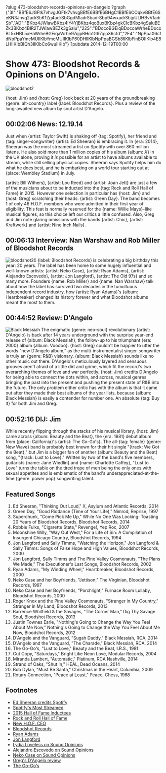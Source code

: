 ?slug 473-bloodshot-records-opinions-on-dangelo
?graph {"3I":"BBfE6JGFtk7vhvgJGFtk7vhvgBBfE6BBfE6BHgC1BBfE6COqkvBBfE6SeKN3Jnvq2adrSbK1Zg4adrSbGgdMIadrSbadrSbp94wxadrSbjpULlHBvVfadrSb","AD":"BKbz4JWlawBKbz4iY4YjBKbz4qoBuxBKbz4gkCIcBKbz4gSaluBEZk3BKbz4BIR2TJWlawBEZk3gSalu","22S":"BDocoBGEiqBDocoaWrheBDocoBL5xHBL5xHaWrheBGEiqaWrhe97qipBHm1G97qipX6cfd","2F4":"NpPpaX6cfdNpPpaYmcMUIIKlbYmcMUIIKlbP60DHIIKlbNpPpaBGSb8IIKlbFinBOIIKlb4E8LHIIKlbBIQh3IIKlbCo6wuIIKlb"}
?pubdate 2014-12-19T00:00

# Show 473: Bloodshot Records & Opinions on D'Angelo.

![bloodshot2](https://static.soundopinions.org/images/2014/bloodshot_web.jpg)

{host: Jim} and {host: Greg} look back at 20 years of the groundbreaking {genre: alt-country} label {label: Bloodshot Records}. Plus a review of the long-awaited new album by soul artist D'Angelo. 


## 00:02:06 News: 12.19.14
Just when {artist: Taylor Swift} is shaking off {tag: Spotify}, her friend and {tag: singer-songwriter} {artist: Ed Sheeran} is embracing it. In {era: 2014}, Sheeran was the most streamed artist on Spotify with over 860 million listens. He also sold more than 1 million copies of his album {album: *X*} in the UK alone, proving it *is* possible for an artist to have albums available to stream, while still selling physical copies. Sheeran says Spotify helps him do what he does best, and he is embarking on a world tour starting out at {place: Wembley Stadium} in July. 

{artist: Bill Withers}, {artist: Lou Reed} and {artist: Joan Jett} are just a few of the musicians about to be inducted into the {tag: Rock and Roll Hall of Fame} in 2015. However one selection in particular has {host: Jim} and {host: Greg} scratching their heads: {artist: Green Day}. The band becomes 1 of only 48 H.O.F. members who were admitted in their first year of eligibility. This feat is normally reserved for the {name: Willie Mays}-like musical figures, so this choice left our critics a little confused. Also, Greg and Jim note glaring omissions with the bands {artist: Chic}, {artist: Kraftwerk} and {artist: Nine Inch Nails}.


## 00:06:13 Interview: Nan Warshaw and Rob Miller of Bloodshot Records
![bloodshot20](https://static.soundopinions.org/assets/473/AD0.jpg)
{label: Bloodshot Records} is celebrating a big birthday this year: 20 years. The label has been home to some hugely influential and well-known artists: {artist: Neko Case}, {artist: Ryan Adams}, {artist: Alejandro Escovedo}, {artist: Jon Langford}, {artist: The Old 97s} and so many more. Founders {name: Rob Miller} and {name: Nan Warshaw} talk about how the label has survived two decades in the tumultuous independent record industry, how {artist: Ryan Adams}'s {album: Heartbreaker} changed its history forever and what Bloodshot albums meant the most to them.


## 00:44:52 Review: D'Angelo
![Black Messiah](https://static.soundopinions.org/assets/473/22S0.jpg)
The enigmatic {genre: neo-soul} revolutionary {artist: D'Angelo} is back after 14 years underground with the surprise year-end release of {album: Black Messiah}, the follow-up to his triumphant {era: 2000} album {album: Voodoo}. {host: Greg} couldn't be happier to utter the words "new D'Angelo album," as the multi-instrumentalist singer-songwriter is truly an {genre: R&B} visionary. {album: Black Messiah} sounds like no other music out there. D'Angelo's meticulously layered and sensuous grooves aren't afraid of a little dirt and grime, which fit the record's two overarching themes of love and war perfectly. {host: Jim} credits D'Angelo for being able to connect the dots within, and across, musical genres bringing the past into the present and pushing the present state of R&B into the future. The only problem either critic has with the album is that it came out after they made their best albums of the year lists, because {album: Black Messiah} is easily a contender for number one. An absolute {tag: Buy It} for both Jim and Greg. 


## 00:52:16 DIJ: Jim
While recently flipping through the stacks of his musical library, {host: Jim} came across {album: Beauty and the Beat}, the {era: 1981} debut album from {place: California}'s {artist: The Go-Go's}.  The all-{tag: female} {genre: New Wave} band is probably best known for their hit single "{track: We Got the Beat}," but Jim is a bigger fan of another {album: Beauty and the Beat} song, "{track: Lust to Love}." Written by two of the band's five members, guitarists {name: Jane Wiedlin} and {name: Charlotte Caffey}, "Lust to Love" turns the table on the tired trope of men being the only ones with sexual appetites and is emblematic of the band's underappreciated-at-the-time {genre: power pop} songwriting talent.

## Featured Songs

1. Ed Sheeran, "Thinking Out Loud," X, Asylum and Atlantic Records, 2014 
1. Green Day, "Good Riddance (Time of Your Life)," Nimrod, Reprise, 1997 
1. Superchunk, "Come Pick Me Up," While No One Was Looking: Toasting 20 Years of Bloodshot Records, Bloodshot Records, 2014 
1. Robbie Fulks, "Cigarette State," Revenge!, Yep Roc, 2007 
1. Moonshine Willy, "Way Out West," For a Life of Sin: A Compilation of Insurgent Chicago Country, Bloodshot Records, 1994 
1. Jon Langford and Sally Timms, "Watching the Horizon," Jon Langford & Sally Timms: Songs of False Hope and High Values, Bloodshot Records, 2000 
1. Jon Langford, Sally Timms and The Pine Valley Cosmonauts, "The Plans We Made," The Executioner's Last Songs, Bloodshot Records, 2002 
1. Ryan Adams, "My Winding Wheel," Heartbreaker, Bloodshot Records, 2000 
1. Neko Case and her Boyfriends, "Jettison," The Virginian, Bloodshot Records, 1997 
1. Neko Case and her Boyfriends, "Porchlight," Furnace Room Lullaby, Bloodshot Records, 2000 
1. Roger Knox and the Pine Valley Cosmonauts, "Stranger in My Country," Stranger in My Land, Bloodshot Records, 2013 
1. Barrence Whitfield & the Savages, "The Corner Man," Dig Thy Savage Soul, Bloodshot Records, 2013 
1. Justin Townes Earle, "Nothing's Going to Change the Way You Feel About Me Now," Nothing's Going to Change the Way You Feel About Me Now, Bloodshot Records, 2012 
1. D'Angelo and the Vanguard, "Sugah Daddy," Black Messiah, RCA, 2014 
1. D'Angelo and the Vanguard, "The Charade," Black Messiah, RCA, 2014 
1. The Go-Go's, "Lust to Love," Beauty and the Beat, I.R.S., 1981 
1. Cut Copy, "Saturdays," Bright Like Neon Love, Modular Records, 2004 
1. Miranda Lambert, "Automatic," Platinum, RCA Nashville, 2014
1. Strand of Oaks, "Shut In," HEAL, Dead Oceans, 2014 
1. Bob Dylan, "Must Be Santa," Christmas in the Heart, Columbia, 2009 
1. Rotary Connection, "Peace at Least," Peace, Chess, 1968 


## Footnotes
- [Ed Sheeran credits Spotify](http://www.bbc.com/news/entertainment-arts-30436855)
- [Spotify's Most Streamed](http://www.billboard.com/articles/columns/pop-shop/6334841/ed-sheeran-is-spotifys-most-streamed-act-for-2014)
- [2015 Hall of Fame Inductees](http://www.rollingstone.com/music/news/green-day-lou-reed-joan-jett-ringo-starr-lead-2015-rock-and-roll-hall-of-fame-20141216)
- [Rock and Roll Hall of Fame](http://www.rockhall.com/)
- [New H.O.F. CEO](http://www.soundopinions.org/show/381)
- [Bloodshot Records](https://www.bloodshotrecords.com/)
- [Ryan Adams](http://paxamrecords.com/)
- [Jon Langford](http://jonlangford.de/)
- [Lydia Loveless on Sound Opinions](http://www.soundopinions.org/show/348/#lydialoveless)
- [Alejandro Escovedo on Sound Opinions](http://www.soundopinions.org/show/156)
- [Neko Case on Sound Opinions](http://www.soundopinions.org/show/413)
- [Greg's D'Angelo review](http://www.chicagotribune.com/entertainment/music/chi-dangelo-album-review-20141216-column.html)
- [The Go-Go's](http://www.gogos.com/)
